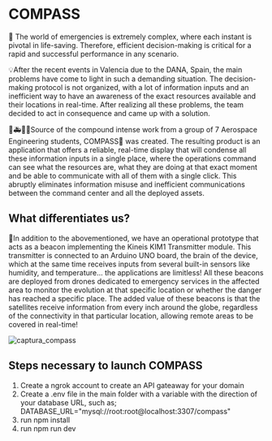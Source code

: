 # COMPASS

🚨 The world of emergencies is extremely complex, where each instant is pivotal in life-saving. Therefore, efficient decision-making is critical for a rapid and successful performance in any scenario. 

💡After the recent events in Valencia due to the DANA, Spain, the main problems have come to light in such a demanding situation. The decision-making protocol is not organized, with a lot of information inputs and an inefficient way to have an awareness of the exact resources available and their locations in real-time. After realizing all these problems, the team decided to act in consequence and came up with a solution.

🚒🚑🦺📲Source of the compound intense work from a group of 7 Aerospace Engineering students, COMPASS🧭 was created. The resulting product is an application that offers a reliable, real-time display that will condense all these information inputs in a single place, where the operations command can see what the resources are, what they are doing at that exact moment and be able to communicate with all of them with a single click. This abruptly eliminates information misuse and inefficient communications between the command center and all the deployed assets. 

## What differentiates us? 

📡In addition to the abovementioned, we have an operational prototype that acts as a beacon implementing the Kineis KIM1 Transmitter module. This transmitter is connected to an Arduino UNO board, the brain of the device, which at the same time receives inputs from several built-in sensors like humidity, and temperature... the applications are limitless! All these beacons are deployed from drones dedicated to emergency services in the affected area to monitor the evolution at that specific location or whether the danger has reached a specific place. The added value of these beacons is that the satellites receive information from every inch around the globe, regardless of the connectivity in that particular location, allowing remote areas to be covered in real-time!

![captura_compass](https://github.com/user-attachments/assets/6286b116-c2c9-4efb-92cd-934da0e89770)

## Steps necessary to launch COMPASS
1. Create a ngrok account to create an API gateaway for your domain
2. Create a .env file in the main folder with a variable with the direction of your database URL, such as; DATABASE_URL="mysql://root:root@localhost:3307/compass"
3. run npm install
4. run npm run dev

